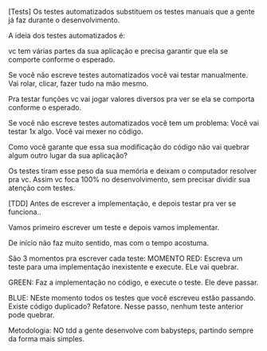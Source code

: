 [Tests] 
Os testes automatizados substituem os testes manuais que a gente já faz durante o desenvolvimento. 

A ideia dos testes automatizados é: 

vc tem várias partes da sua aplicação e precisa garantir que ela se comporte conforme o esperado.

Se você não escreve testes automatizados você vai testar manualmente. Vai rolar, clicar, fazer tudo na mão mesmo.

Pra testar funções vc vai jogar valores diversos pra ver se ela se comporta conforme o esperado.

Se você não escreve testes automatizados você tem um problema: Você vai testar 1x algo. Você vai mexer no código. 

Como você garante que essa sua modificação do código não vai quebrar algum outro lugar da sua aplicação? 

Os testes tiram esse peso da sua memória e deixam o computador resolver pra vc. Assim vc foca 100% no desenvolvimento, sem precisar dividir sua atenção com testes.

[TDD]
Antes de escrever a implementação, e depois testar pra ver se funciona..

Vamos primeiro escrever um teste e depois vamos implementar.

De início não faz muito sentido, mas com o tempo acostuma.

São 3 momentos pra escrever cada teste:
MOMENTO RED: Escreva um teste para uma implementação inexistente e execute. ELe vai quebrar.

GREEN: Faz a implementação no código, e execute o teste. Ele deve passar.

BLUE: NEste momento todos os testes que você escreveu estão passando. Existe código duplicado? Refatore. Nesse passo, nenhum teste anterior pode quebrar.

Metodologia:
NO tdd a gente desenvolve com babysteps, partindo sempre da forma mais simples.
